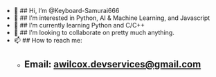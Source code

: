 - 👋 ## Hi, I’m @Keyboard-Samurai666
- 👀 ## I’m interested in Python, AI & Machine Learning, and Javascript
- 🌱 ## I’m currently learning Python and C/C++
- 💞️ ## I’m looking to collaborate on pretty much anything.
- 📫 ## How to reach me: 
  - ## Email: awilcox.devservices@gmail.com

